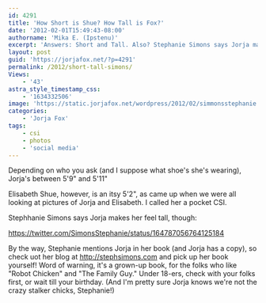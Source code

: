 ```yaml
---
id: 4291
title: 'How Short is Shue? How Tall is Fox?'
date: '2012-02-01T15:49:43-08:00'
authorname: 'Mika E. (Ipstenu)'
excerpt: 'Answers: Short and Tall. Also? Stephanie Simons says Jorja makes her feel tall.'
layout: post
guid: 'https://jorjafox.net/?p=4291'
permalink: /2012/short-tall-simons/
Views:
    - '43'
astra_style_timestamp_css:
    - '1634332506'
image: 'https://static.jorjafox.net/wordpress/2012/02/simmonsstephanie.jpg'
categories:
    - 'Jorja Fox'
tags:
    - csi
    - photos
    - 'social media'
---
```


Depending on who you ask (and I suppose what shoe's she's wearing), Jorja's between 5'9" and 5'11"

Elisabeth Shue, however, is an itsy 5'2", as came up when we were all looking at pictures of Jorja and Elisabeth. I called her a pocket CSI.

Stephhanie Simons says Jorja makes her feel tall, though:

https://twitter.com/SimonsStephanie/status/164787056764125184

By the way, Stephanie mentions Jorja in her book (and Jorja has a copy), so check uot her blog at <a href="http://stephsimons.com">http://stephsimons.com</a> and pick up her book yourself! Word of warning, it's a grown-up book, for the folks who like "Robot Chicken" and "The Family Guy." Under 18-ers, check with your folks first, or wait till your birthday. (And I'm pretty sure Jorja knows we're not the crazy stalker chicks, Stephanie!)
